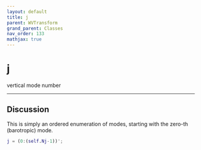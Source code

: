 ```yaml
---
layout: default
title: j
parent: WVTransform
grand_parent: Classes
nav_order: 133
mathjax: true
---
```


#  j

vertical mode number


---

## Discussion

This is simply an ordered enumeration of modes, starting with the zero-th (barotropic) mode.
```matlab
j = (0:(self.Nj-1))';
```

